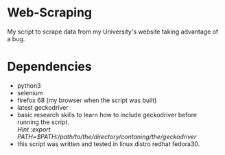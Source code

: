 # Web-Scraping
My script to scrape data from my University's website taking advantage of a bug.
# Dependencies
   - python3
   - selenium
   - firefox 68 (my browser when the script was built)
   - latest geckodriver
   - basic research skills to learn how to include geckodriver before  
     running the script.<br/>
*Hint :export PATH=$PATH:/path/to/the/directory/contaning/the/geckodriver*
   - this script was written and tested in linux distro redhat fedora30.
